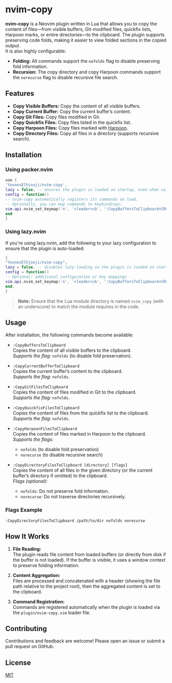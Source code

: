 # nvim-copy

**nvim-copy** is a Neovim plugin written in Lua that allows you to copy the content of files—from visible buffers, Git-modified files, quickfix lists, Harpoon marks, or entire directories—to the clipboard. The plugin supports preserving code folds, making it easier to view folded sections in the copied output.  
It is also highly configurable:

- **Folding:** All commands support the `nofolds` flag to disable preserving fold information.
- **Recursion:** The copy directory and copy Harpoon commands support the `norecurse` flag to disable recursive file search.

## Features

- **Copy Visible Buffers:** Copy the content of all visible buffers.
- **Copy Current Buffer:** Copy the current buffer’s content.
- **Copy Git Files:** Copy files modified in Git.
- **Copy Quickfix Files:** Copy files listed in the quickfix list.
- **Copy Harpoon Files:** Copy files marked with [Harpoon](https://github.com/ThePrimeagen/harpoon).
- **Copy Directory Files:** Copy all files in a directory (supports recursive search).

## Installation

### Using packer.nvim

```lua
use {
'YounesElhjouji/nvim-copy',
lazy = false, -- ensures the plugin is loaded on startup, even when using lazy.nvim
config = function()
-- nvim-copy automatically registers its commands on load.
-- Optionally, you can map commands to keybindings:
vim.api.nvim_set_keymap('n', '<leader>cb', ':CopyBuffersToClipboard<CR>', { noremap = true, silent = true })
end
}
```

### Using lazy.nvim

If you're using lazy.nvim, add the following to your lazy configuration to ensure that the plugin is auto-loaded:

```lua
{
"YounesElhjouji/nvim-copy",
lazy = false, -- disables lazy-loading so the plugin is loaded on startup
config = function()
-- Optional: additional configuration or key mappings
vim.api.nvim_set_keymap('n', '<leader>cb', ':CopyBuffersToClipboard<CR>', { noremap = true, silent = true })
end,
}
```

> **Note:** Ensure that the Lua module directory is named `nvim_copy` (with an underscore) to match the module requires in the code.

## Usage

After installation, the following commands become available:

- `:CopyBuffersToClipboard`  
  Copies the content of all visible buffers to the clipboard.  
  _Supports the flag:_ `nofolds` (to disable fold preservation).

- `:CopyCurrentBufferToClipboard`  
  Copies the current buffer’s content to the clipboard.  
  _Supports the flag:_ `nofolds`.

- `:CopyGitFilesToClipboard`  
  Copies the content of files modified in Git to the clipboard.  
  _Supports the flag:_ `nofolds`.

- `:CopyQuickfixFilesToClipboard`  
  Copies the content of files from the quickfix list to the clipboard.  
  _Supports the flag:_ `nofolds`.

- `:CopyHarpoonFilesToClipboard`  
  Copies the content of files marked in Harpoon to the clipboard.  
  _Supports the flags:_

  - `nofolds` (to disable fold preservation)
  - `norecurse` (to disable recursive search)

- `:CopyDirectoryFilesToClipboard [directory] [flags]`  
  Copies the content of all files in the given directory (or the current buffer’s directory if omitted) to the clipboard.  
  _Flags (optional):_
  - `nofolds`: Do not preserve fold information.
  - `norecurse`: Do not traverse directories recursively.

### Flags Example

```
:CopyDirectoryFilesToClipboard /path/to/dir nofolds norecurse
```

## How It Works

1. **File Reading:**  
   The plugin reads file content from loaded buffers (or directly from disk if the buffer is not loaded). If the buffer is visible, it uses a window context to preserve folding information.

2. **Content Aggregation:**  
   Files are processed and concatenated with a header (showing the file path relative to the project root), then the aggregated content is set to the clipboard.

3. **Command Registration:**  
   Commands are registered automatically when the plugin is loaded via the `plugin/nvim-copy.vim` loader file.

## Contributing

Contributions and feedback are welcome! Please open an issue or submit a pull request on GitHub.

## License

[MIT](LICENSE)
